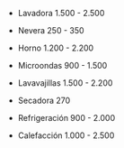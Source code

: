 - Lavadora 1.500 - 2.500
- Nevera 250 - 350
- Horno 1.200 - 2.200
- Microondas 900 - 1.500
- Lavavajillas 1.500 - 2.200
- Secadora 270


- Refrigeración 900 - 2.000
- Calefacción 1.000 - 2.500